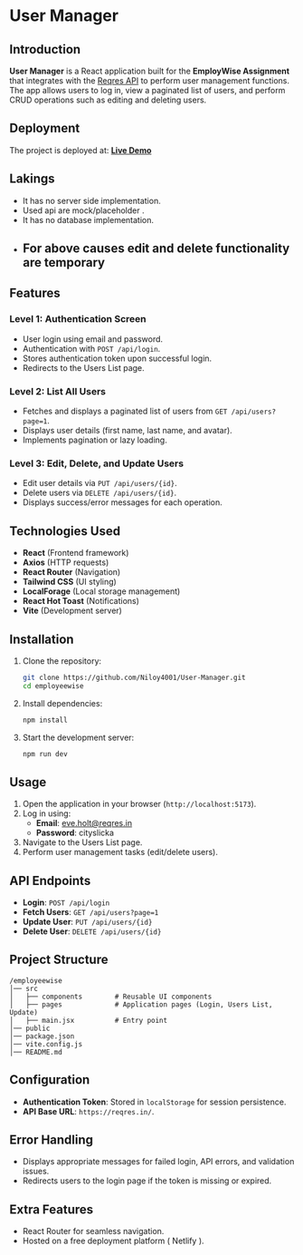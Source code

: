 
# User Manager

## Introduction
**User Manager** is a React application built for the **EmployWise Assignment** that integrates with the [Reqres API](https://reqres.in/) to perform user management functions. The app allows users to log in, view a paginated list of users, and perform CRUD operations such as editing and deleting users.


## Deployment
The project is deployed at: **[Live Demo](https://user-manager-40.netlify.app/)**

## Lakings
- It has no server side implementation.
- Used api are mock/placeholder .
- It has no database implementation.
- ## For above causes edit and delete functionality are temporary

## Features
### Level 1: Authentication Screen
- User login using email and password.
- Authentication with `POST /api/login`.
- Stores authentication token upon successful login.
- Redirects to the Users List page.

### Level 2: List All Users
- Fetches and displays a paginated list of users from `GET /api/users?page=1`.
- Displays user details (first name, last name, and avatar).
- Implements pagination or lazy loading.

### Level 3: Edit, Delete, and Update Users
- Edit user details via `PUT /api/users/{id}`.
- Delete users via `DELETE /api/users/{id}`.
- Displays success/error messages for each operation.

## Technologies Used
- **React** (Frontend framework)
- **Axios** (HTTP requests)
- **React Router** (Navigation)
- **Tailwind CSS** (UI styling)
- **LocalForage** (Local storage management)
- **React Hot Toast** (Notifications)
- **Vite** (Development server)


## Installation
1. Clone the repository:
   ```sh
   git clone https://github.com/Niloy4001/User-Manager.git
   cd employeewise
   ```
2. Install dependencies:
   ```sh
   npm install
   ```
3. Start the development server:
   ```sh
   npm run dev
   ```

## Usage
1. Open the application in your browser (`http://localhost:5173`).
2. Log in using:
   - **Email**: eve.holt@reqres.in
   - **Password**: cityslicka
3. Navigate to the Users List page.
4. Perform user management tasks (edit/delete users).

## API Endpoints
- **Login**: `POST /api/login`
- **Fetch Users**: `GET /api/users?page=1`
- **Update User**: `PUT /api/users/{id}`
- **Delete User**: `DELETE /api/users/{id}`

## Project Structure
```
/employeewise
│── src
│   ├── components        # Reusable UI components
│   ├── pages             # Application pages (Login, Users List, Update)
│   ├── main.jsx          # Entry point
│── public
│── package.json
│── vite.config.js
│── README.md
```

## Configuration
- **Authentication Token**: Stored in `localStorage` for session persistence.
- **API Base URL**: `https://reqres.in/`.

## Error Handling
- Displays appropriate messages for failed login, API errors, and validation issues.
- Redirects users to the login page if the token is missing or expired.

## Extra Features
- React Router for seamless navigation.
- Hosted on a free deployment platform ( Netlify ).



